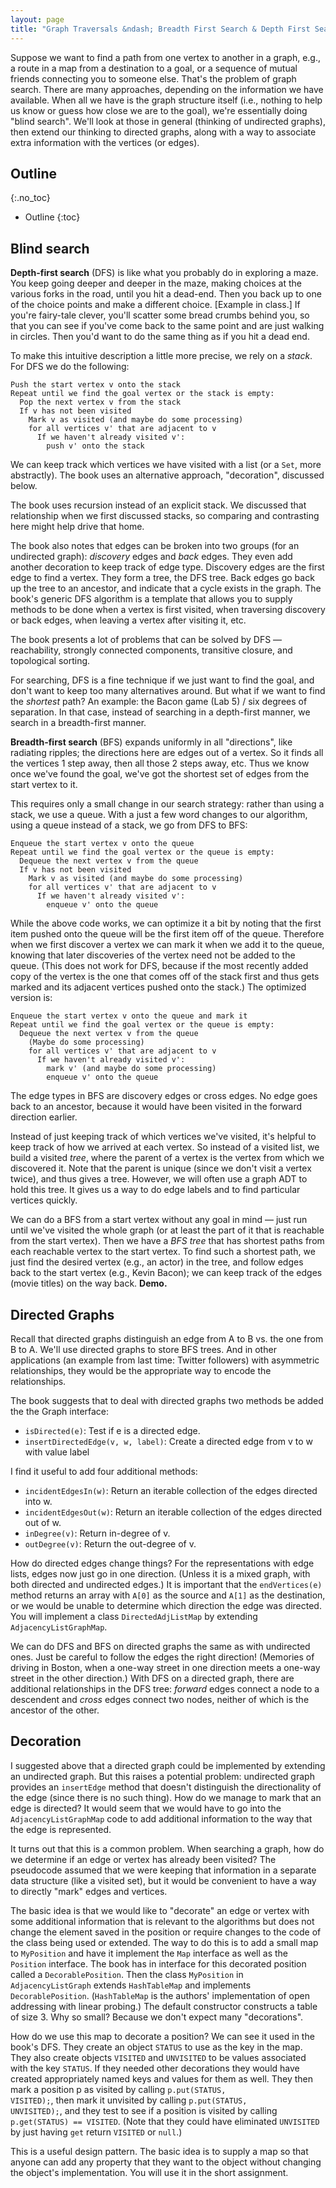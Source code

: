 ```yaml
---
layout: page
title: "Graph Traversals &ndash; Breadth First Search & Depth First Search."
---
```


Suppose we want to find a path from one vertex to another in a graph, e.g., a
route in a map from a destination to a goal, or a sequence of mutual friends
connecting you to someone else. That's the problem of graph search. There are
many approaches, depending on the information we have available. When all we
have is the graph structure itself (i.e., nothing to help us know or guess how
close we are to the goal), we're essentially doing "blind search". We'll look
at those in general (thinking of undirected graphs), then extend our thinking to
directed graphs, along with a way to associate extra information with the vertices
(or edges).

## Outline
{:.no_toc}

* Outline
{:toc}

## Blind search

<strong>Depth-first search</strong> (DFS) is like what you probably do in exploring
a maze. You keep going deeper and deeper in the maze, making choices at the various
forks in the road, until you hit a dead-end. Then you back up to one of the choice
points and make a different choice. [Example in class.] If you're fairy-tale
clever, you'll scatter some bread crumbs behind you, so that you can see if you've
come back to the same point and are just walking in circles. Then you'd want to
do the same thing as if you hit a dead end.

To make this intuitive description a little more precise, we rely on a <em>stack</em>.
For DFS we do the following:

```
Push the start vertex v onto the stack
Repeat until we find the goal vertex or the stack is empty:
  Pop the next vertex v from the stack
  If v has not been visited
    Mark v as visited (and maybe do some processing)
    for all vertices v' that are adjacent to v
      If we haven't already visited v':
        push v' onto the stack
```

We can keep track which vertices we have visited with a list (or a <code>Set</code>,
more abstractly). The book uses an alternative approach, "decoration", discussed
below.

The book uses recursion instead of an explicit stack. We discussed that relationship
when we first discussed stacks, so comparing and contrasting here might help drive
that home.

The book also notes that edges can be broken into two groups (for an undirected
graph): <em>discovery</em> edges and <em>back</em> edges. They even add another
decoration to keep track of edge type. Discovery edges are the first edge to find
a vertex. They form a tree, the DFS tree. Back edges go back up the tree to an
ancestor, and indicate that a cycle exists in the graph. The book's generic DFS
algorithm is a template that allows you to supply methods to be done when a vertex
is first visited, when traversing discovery or back edges, when leaving a vertex
after visiting it, etc.

The book presents a lot of problems that can be solved by DFS &mdash; reachability,
strongly connected components, transitive closure, and topological sorting.

For searching, DFS is a fine technique if we just want to find the goal, and don't
want to keep too many alternatives around. But what if we want to find the
<em>shortest</em> path? An example: the Bacon game (Lab 5) / six degrees of
separation. In that case, instead of searching in a depth-first manner, we search
in a breadth-first manner.

<strong>Breadth-first search</strong> (BFS) expands uniformly in all "directions",
like radiating ripples; the directions here are edges out of a vertex. So it finds
all the vertices 1 step away, then all those 2 steps away, etc. Thus we know once
we've found the goal, we've got the shortest set of edges from the start vertex to it.

This requires only a small change in our search strategy: rather than using a stack,
we use a queue. With a just a few word changes to our algorithm, using a queue
instead of a stack, we go from DFS to BFS:

```
Enqueue the start vertex v onto the queue
Repeat until we find the goal vertex or the queue is empty:
  Dequeue the next vertex v from the queue
  If v has not been visited
    Mark v as visited (and maybe do some processing)
    for all vertices v' that are adjacent to v
      If we haven't already visited v':
        enqueue v' onto the queue
```

While the above code works, we can optimize it a bit by noting that the first
item pushed onto the queue will be the first item off of the queue. Therefore
when we first discover a vertex we can mark it when we add it to the queue,
knowing that later discoveries of the vertex need not be added to the queue. (This
does not work for DFS, because if the most recently added copy of the vertex is the
one that comes off of the stack first and thus gets marked and its adjacent vertices
pushed onto the stack.) The optimized version is:

```
Enqueue the start vertex v onto the queue and mark it
Repeat until we find the goal vertex or the queue is empty:
  Dequeue the next vertex v from the queue
    (Maybe do some processing)
    for all vertices v' that are adjacent to v
      If we haven't already visited v':
        mark v' (and maybe do some processing)
        enqueue v' onto the queue
```

The edge types in BFS are discovery edges or cross edges. No edge goes back to
an ancestor, because it would have been visited in the forward direction earlier.

Instead of just keeping track of which vertices we've visited, it's helpful to
keep track of how we arrived at each vertex. So instead of a visited list, we
build a visited <em>tree</em>, where the parent of a vertex is the vertex from
which we discovered it. Note that the parent is unique (since we don't visit a
vertex twice), and thus gives a tree. However, we will often use a graph ADT to
hold this tree. It gives us a way to do edge labels and to find particular vertices
quickly.

We can do a BFS from a start vertex without any goal in mind &mdash; just run until
we've visited the whole graph (or at least the part of it that is reachable from
the start vertex). Then we have a <em>BFS tree</em> that has shortest paths from
each reachable vertex to the start vertex. To find such a shortest path, we just
find the desired vertex (e.g., an actor) in the tree, and follow edges back to the
start vertex (e.g., Kevin Bacon); we can keep track of the edges (movie titles)
on the way back. **Demo.**

## Directed Graphs

Recall that directed graphs distinguish an edge from A to B vs. the one from B
to A. We'll use directed graphs to store BFS trees. And in other applications
(an example from last time: Twitter followers) with asymmetric relationships,
they would be the appropriate way to encode the relationships.

The book suggests that to deal with directed graphs two methods be added the the
Graph interface:

* <code>isDirected(e)</code>: Test if e is a directed edge.
* <code>insertDirectedEdge(v, w, label)</code>: Create a directed edge from v to w with value label

I find it useful to add four additional methods:

* <code>incidentEdgesIn(w)</code>: Return an iterable collection of the edges directed into w.
* <code>incidentEdgesOut(w)</code>: Return an iterable collection of the edges directed out of w.
* <code>inDegree(v)</code>: Return in-degree of v.
* <code>outDegree(v)</code>: Return the out-degree of v.

How do directed edges change things? For the representations with edge lists,
edges now just go in one direction. (Unless it is a mixed graph, with both directed
and undirected edges.) It is important that the <code>endVertices(e)</code> method
returns an array with <code>A[0]</code> as the source and <code>A[1]</code> as the
destination, or we would be unable to determine which direction the edge was directed.
You will implement a class <code>DirectedAdjListMap</code> by extending
<code>AdjacencyListGraphMap</code>.

We can do DFS and BFS on directed graphs the same as with undirected ones. Just
be careful to follow the edges the right direction! (Memories of driving in Boston,
when a one-way street in one direction meets a one-way street in the other direction.)
With DFS on a directed graph, there are additional relationships in the DFS
tree: <em>forward</em> edges connect a node to a descendent and <em>cross</em>
edges connect two nodes, neither of which is the ancestor of the other.

## Decoration

I suggested above that a directed graph could be implemented by extending an
undirected graph. But this raises a potential problem: undirected graph provides
an <code>insertEdge</code> method that doesn't distinguish the directionality of
the edge (since there is no such thing). How do we manage to mark that an edge
is directed? It would seem that we would have to go into the <code>AdjacencyListGraphMap</code>
code to add additional information to the way that the edge is represented.

It turns out that this is a common problem. When searching a graph, how do we
determine if an edge or vertex has already been visited? The pseudocode assumed
that we were keeping that information in a separate data structure (like a visited set),
but it would be convenient to have a way to directly "mark" edges and vertices.

The basic idea is that we would like to "decorate" an edge or vertex with some
additional information that is relevant to the algorithms but does not change the
element saved in the position or require changes to the code of the class being
used or extended. The way to do this is to add a small map to <code>MyPosition</code>
and have it implement the <code>Map</code> interface as well as the <code>Position</code>
interface. The book has in interface for this decorated position called a
<code>DecorablePosition</code>. Then the class <code>MyPosition</code> in
<code>AdjacencyListGraph</code> extends <code>HashTableMap</code> and implements
<code>DecorablePosition</code>. (<code>HashTableMap</code> is the authors'
implementation of open addressing with linear probing.) The default constructor
constructs a table of size 3. Why so small? Because we don't expect many
"decorations".

How do we use this map to decorate a position? We can see it used in the book's
DFS. They create an object <code>STATUS</code> to use as the key in the map.
They also create objects <code>VISITED</code> and <code>UNVISITED</code> to be
values associated with the key <code>STATUS</code>. If they needed other decorations
they would have created appropriately named keys and values for them as well.
They then mark a position p as visited by calling <code>p.put(STATUS, VISITED);</code>,
then mark it unvisited by calling <code>p.put(STATUS, UNVISITED);</code>, and
they test to see if a position is visited by calling <code>p.get(STATUS) == VISITED</code>.
(Note that they could have eliminated <code>UNVISITED</code> by just having
<code>get</code> return <code>VISITED</code> or <code>null</code>.)

This is a useful design pattern. The basic idea is to supply a map so that anyone
can add any property that they want to the object without changing the object's
implementation. You will use it in the short assignment.
